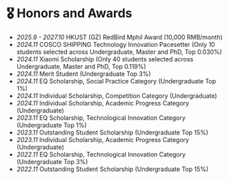 # 🎖 Honors and Awards
- *2025.9 - 2027.10* HKUST (GZ) RedBird Mphil Award (10,000 RMB/month)
- *2024.11* COSCO SHIPPING Technology Innovation Pacesetter (Only 10 students selected across Undergraduate, Master and PhD, Top 0.030%)
- *2024.11* Xiaomi Scholarship (Only 40 students selected across Undergraduate, Master and PhD, Top 0.119%)
- *2024.11* Merit Student (Undergraduate Top 3%)
- *2024.11* EQ Scholarship, Social Practice Category (Undergraduate Top 1%)
- *2024.11* Individual Scholarship, Competition Category (Undergraduate)
- *2024.11* Individual Scholarship, Academic Progress Category (Undergraduate)
- *2023.11* EQ Scholarship, Technological Innovation Category (Undergraduate Top 1%)
- *2023.11* Outstanding Student Scholarship (Undergraduate Top 15%)
- *2023.11* Individual Scholarship, Academic Progress Category (Undergraduate)
- *2022.11* EQ Scholarship, Technological Innovation Category (Undergraduate Top 3%)
- *2022.11* Outstanding Student Scholarship (Undergraduate Top 15%)
